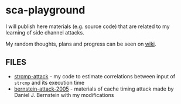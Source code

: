 # sca-playground

I will publish here materials (e.g. source code) that are related to my
learning of side channel attacks.

My random thoughts, plans and progress can be seen on
[wiki](https://github.com/gnull/sca-playground/wiki).

## FILES

* [strcmp-attack](strcmp-attack) - my code to estimate correlations between input of `strcmp` and its execution time
* [bernstein-attack-2005](bernstein-attack-2005) - materials of cache timing attack made by Daniel J. Bernstein with my modifications
